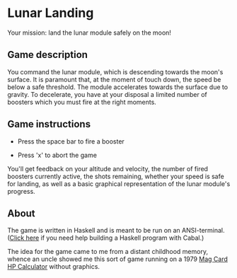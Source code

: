 # Lunar Landing

 Your mission:  land the lunar module safely on the moon!

<a id="org81b6784"></a>

## Game description

You command the lunar module, which is descending towards the moon's surface.  It is paramount that, at the moment of touch down, the speed be below a safe threshold.  The module accelerates towards the surface due to gravity.  To decelerate, you have at your disposal a limited number of boosters which you must fire at the right moments.


<a id="org2af7aa5"></a>

## Game instructions

-   Press the space bar to fire a booster

-   Press 'x' to abort the game

You'll get feedback on your altitude and velocity, the number of fired boosters currently active, the shots remaining, whether your speed is safe for landing, as well as a basic graphical representation of the lunar module's progress.


<a id="org4951270"></a>

## About

The game is written in Haskell and is meant to be run on an ANSI-terminal.  ([Click here](https://www.haskell.org/cabal/) if you need help building a Haskell program with Cabal.)

The idea for the game came to me from a distant childhood memory, whence an uncle showed me this sort of game running on a 1979 [Mag Card HP Calculator](https://www.hpmuseum.org/hp6797.htm) without graphics.
